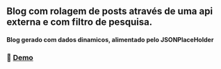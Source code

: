 ## Blog com rolagem de posts através de uma api externa e com filtro de pesquisa.


#### Blog gerado com dados dinamicos, alimentado pelo JSONPlaceHolder


### 👾 [Demo](https://scrollandfilterblog.netlify.app/)
